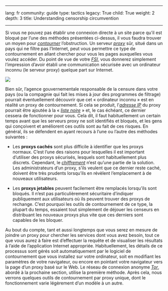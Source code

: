

---

lang: fr
community: guide
type: tactics
legacy: True
child: True
weight: 2
depth: 3
title: Understanding censorship circumvention

---

<p>Si vous ne pouvez pas établir une connexion directe à un site parce qu’il est bloqué par l’une des méthodes présentées ci-dessus, il vous faudra trouver un moyen pour <a href="glossaire#Contournement" title="Contournement"><i>contourner</i></a> l’obstruction. Un serveur <a href="glossaire#Proxy" title="Proxy"><i>proxy</i></a> sûr, situé dans un pays qui ne filtre pas l’Internet, peut vous permettre ce type de contournement en allant chercher pour vous les pages auxquelles vous voulez accéder. Du point de vue de votre <a href="glossaire#FSI" title="FSI"><i>FSI</i></a>, vous donnerez simplement l’impression d’avoir établi une communication sécurisée avec un ordinateur inconnu (le serveur proxy) quelque part sur Internet.</p>

<p><img border="0" src="/sites/securitybkp.ngoinabox.org/security/files/img/2-fr.png" /></p>

<p>Bien sûr, l’agence gouvernementale responsable de la censure dans votre pays (ou la compagnie qui fait les mises à jour des programmes de filtrage) pourrait éventuellement découvrir que cet «&nbsp;ordinateur inconnu&nbsp;» est en réalité un proxy de contournement. Si cela se produit, l'<a href="glossaire#Adresse_IP" title="Adresse_IP"><i>adresse IP</i></a> du proxy pourrait être ajoutée à la «&nbsp;<a href="glossaire#Liste_noire" title="Liste_noire"><i>liste noire</i></a>&nbsp;» et, le cas échéant, ce dernier cessera de fonctionner pour vous. Cela dit, il faut habituellement un certain temps avant que les serveurs proxy ne soit identifiés et bloqués, et les gens qui conçoivent et améliorent ces outils sont au fait de ces risques. En général, ils se défendent en ayant recours à l’une ou l’autre des méthodes suivantes&nbsp;:</p>

<ul>
	<li>Les <b>proxys cachés</b> sont plus difficile à identifier que les proxys normaux. C’est l’une des raisons pour lesquelles il est important d’utiliser des proxys sécurisés, lesquels sont habituellement plus discrets. Cependant, le <a href="glossaire#Chiffrement" title="Chiffrement"><i>chiffrement</i></a> n’est qu’une partie de la solution. Les administrateurs d’un proxy, s’ils veulent que ce dernier reste caché, doivent être très prudents lorsqu’ils en révèlent l’emplacement à de nouveaux utilisateurs.</li>
</ul>

<ul>
	<li>Les <b>proxys jetables</b> peuvent facilement être remplacés lorsqu’ils sont bloqués. Il n’est pas particulièrement sécuritaire d’indiquer publiquement aux utilisateurs où ils peuvent trouver des proxys de rechange. C’est pourquoi les outils de contournement de ce type, la plupart du temps, essaient tout simplement de déjouer les censeurs en distribuant les nouveaux proxys plus vite que ces derniers sont capables de les bloquer.</li>
</ul>

<p>Au bout du compte, tant et aussi longtemps que vous serez en mesure de joindre un proxy pour chercher les services dont vous avez besoin, tout ce que vous aurez à faire est d’effectuer la requête et de visualiser les résultats à l’aide de l’application Internet appropriée. Habituellement, les détails de ce processus sont gérés soit automatiquement par le logiciel de contournement que vous installez sur votre ordinateur, soit en modifiant les paramètres de votre navigateur, ou encore en pointant votre navigateur vers la page d’un proxy basé sur le Web. Le réseau de connexion anonyme <a href="glossaire#Tor" title="Tor"><i>Tor</i></a>, abordé à la prochaine section, utilise la première méthode. Après cela, nous verrons quelques outils de contournement par proxy unique, dont le fonctionnement varie légèrement d’un modèle à un autre.</p>


